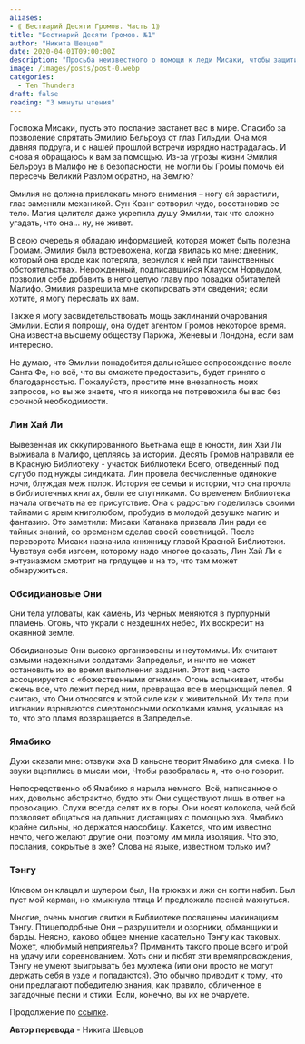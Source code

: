 ```yaml
---
aliases: 
- ⟪ Бестиарий Десяти Громов. Часть 1⟫
title: "Бестиарий Десяти Громов. №1"
author: "Никита Шевцов"
date: 2020-04-01T09:00:00Z
description: "Просьба неизвестного о помощи к леди Мисаки, чтобы защитить их подругу Эмили Белроуз от Гильдии и попросить помощи у Громов, чтобы помочь ей пересечь Великий Разлом и благополучно вернуться на Землю. Эмили претерпела значительные изменения, включая замену глаза и ноги механическими частями, и находится в опасности. Неизвестный обладает информацией, которая может быть полезна Громовержцам, и предлагает поделиться ею."
image: /images/posts/post-0.webp
categories:
  - Ten Thunders
draft: false
reading: "3 минуты чтения"
---
```


Госпожа Мисаки, пусть это послание застанет вас в мире. Спасибо за позволение спрятать Эмилию Бельроуз от глаз Гильдии. Она моя давняя подруга, и с нашей прошлой встречи изрядно настрадалась. И снова я обращаюсь к вам за помощью. Из-за угрозы жизни Эмилия Бельроуз в Малифо не в безопасности, не могли бы Громы помочь ей пересечь Великий Разлом обратно, на Землю?

Эмилия не должна привлекать много внимания – ногу ей зарастили, глаз заменили механикой. Сун Кванг сотворил чудо, восстановив ее тело. Магия целителя даже укрепила душу Эмилии, так что сложно угадать, что она… ну, не живет.

В свою очередь я обладаю информацией, которая может быть полезна Громам. Эмилия была встревожена, когда явилась ко мне: дневник, который она вроде как потеряла, вернулся к ней при таинственных обстоятельствах. Нерожденный, подписавшийся Клаусом Норвудом, позволил себе добавить в него целую главу про повадки обитателей Малифо. Эмилия разрешила мне скопировать эти сведения; если хотите, я могу переслать их вам.

Также я могу засвидетельствовать мощь заклинаний очарования Эмилии. Если я попрошу, она будет агентом Громов некоторое время. Она известна высшему обществу Парижа, Женевы и Лондона, если вам интересно.

Не думаю, что Эмилии понадобится дальнейшее сопровождение после Санта Фе, но всё, что вы сможете предоставить, будет принято с благодарностью. Пожалуйста, простите мне внезапность моих запросов, но вы же знаете, что я никогда не потревожила бы вас без срочной необходимости.

### Лин Хай Ли

Вывезенная их оккупированного Вьетнама еще в юности, лин Хай Ли выживала в Малифо, цепляясь за истории. Десять Громов направили ее в Красную Библиотеку - участок Библиотеки Всего, отведенный под сугубо под нужды синдиката. Лин провела бесчисленные одинокие ночи, блуждая меж полок. История ее семьи и истории, что она прочла в библиотечных книгах, были ее спутниками. Со временем Библиотека начала отвечать на ее присутствие. Она с радостью поделилась своими тайнами с ярым книголюбом, пробудив в молодой девушке магию и фантазию. Это заметили: Мисаки Катанака призвала Лин ради ее тайных знаний, со временем сделав своей советницей. После переворота Мисаки назначила книжницу главой Красной Библиотеки. Чувствуя себя изгоем, которому надо многое доказать, Лин Хай Ли с энтузиазмом смотрит на грядущее и на то, что там может обнаружиться.

### Обсидиановые Они

Они тела угловаты, как камень,
Из черных меняются в пурпурный пламень.
Огонь, что украли с нездешних небес,
Их воскресит на окаянной земле.

Обсидиановые Они высоко организованы и неутомимы. Их считают самыми надежными солдатами Запределья, и ничто не может остановить их во время выполнения задания. Этот вид часто ассоциируется с «божественными огнями». Огонь вспыхивает, чтобы сжечь все, что лежит перед ним, превращая все в мерцающий пепел. Я считаю, что Они относятся к этой силе как к живительной. Их тела при изгнании взрываются смертоносными осколками камня, указывая на то, что это пламя возвращается в Запределье.

### Ямабико

Духи сказали мне: отзвуки эха
В каньоне творит Ямабико для смеха.
Но звуки вцепились в мысли мои,
Чтобы разобралась я, что оно говорит.

Непосредственно об Ямабико я нарыла немного. Всё, написанное о них, довольно абстрактно, будто эти Они существуют лишь в ответ на провокацию. Слухи всегда селят их в горы. Они носят колокола, чей бой позволяет общаться на дальних дистанциях с помощью эха. Ямабико крайне сильны, но держатся наособицу. Кажется, что им известно нечто, чего желают другие они, поэтому им мила изоляция. Что это, послания, сокрытые в эхе? Слова на языке, известном только им?

### Тэнгу

Клювом он клацал и шулером был,
На трюках и лжи он когти набил.
Был пуст мой карман, но хмыкнула птица
И предложила песней махнуться.

Многие, очень многие свитки в Библиотеке посвящены махинациям Тэнгу. Птицеподобные Они – разрушители и озорники, обманщики и барды. Неясно, каково общее мнение касательно Тэнгу как таковых. Может, «любимый неприятель»? Приманить такого проще всего игрой на удачу или соревнованием. Хоть они и любят эти времяпровождения, Тэнгу не умеют выигрывать без мухлежа (или они просто не могут держать себя в узде и попадаются). Это обычно приводит к тому, что они предлагают победителю знания, как правило, обличенное в загадочные песни и стихи. Если, конечно, вы их не очаруете.


Продолжение по [ссылке](http://malifaux.vercel.app/posts/post-123).

**Автор перевода** - Никита Шевцов